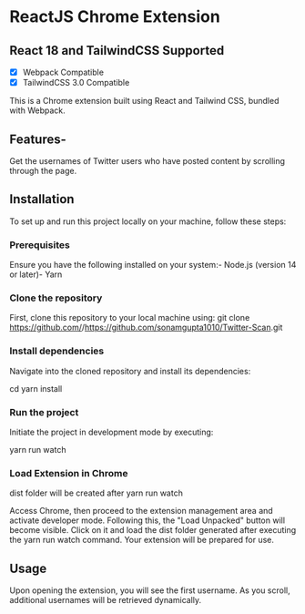 # ReactJS Chrome Extension

## React 18 and TailwindCSS Supported

- [x] Webpack Compatible
- [x] TailwindCSS 3.0 Compatible

This is a Chrome extension built using React and Tailwind CSS, bundled with Webpack. 

## Features- 
Get the usernames of Twitter users who have posted content by scrolling through the page.


## Installation
To set up and run this project locally on your machine, follow these steps:

### Prerequisites
Ensure you have the following installed on your system:- Node.js (version 14 or later)- Yarn

### Clone the repository
First, clone this repository to your local machine using:
git clone https://github.com/<Sonam1010>/<https://github.com/sonamgupta1010/Twitter-Scan>.git

### Install dependencies
Navigate into the cloned repository and install its dependencies:


cd <repository-name>
yarn install

### Run the project
Initiate the project in development mode by executing:

yarn run watch

### Load Extension in Chrome
dist folder will be created after yarn run watch

Access Chrome, then proceed to the extension management area and activate developer mode. Following this, the "Load Unpacked" button will become visible. Click on it and load the dist folder generated after executing the yarn run watch command. Your extension will be prepared for use.

## Usage
Upon opening the extension, you will see the first username. As you scroll, additional usernames will be retrieved dynamically.


